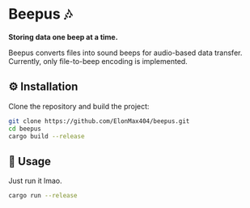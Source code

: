 # Beepus 🎶

**Storing data one beep at a time.**

Beepus converts files into sound beeps for audio-based data transfer. Currently, only file-to-beep encoding is implemented.

## ⚙️ Installation

Clone the repository and build the project:

```bash
git clone https://github.com/ElonMax404/beepus.git
cd beepus
cargo build --release
```

## 🚀 Usage

Just run it lmao.

```bash
cargo run --release
```
